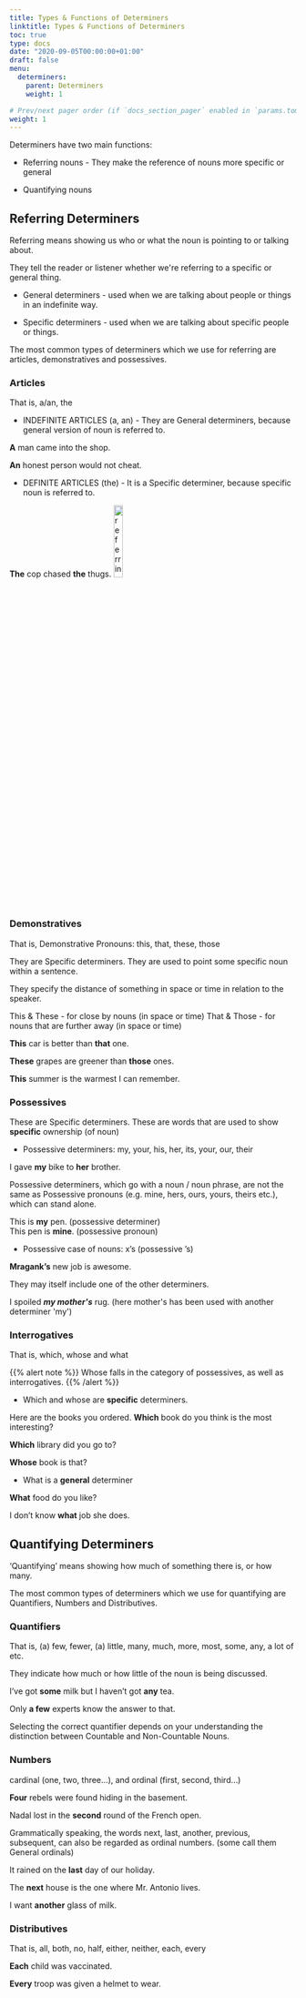 ```yaml
---
title: Types & Functions of Determiners
linktitle: Types & Functions of Determiners
toc: true
type: docs
date: "2020-09-05T00:00:00+01:00"
draft: false
menu:
  determiners:
    parent: Determiners
    weight: 1

# Prev/next pager order (if `docs_section_pager` enabled in `params.toml`)
weight: 1
---
```


Determiners have two main functions: 

* Referring nouns - They make the reference of nouns more specific or general 

* Quantifying nouns

## Referring Determiners

Referring means showing us who or what the noun is pointing to or talking about. 

They tell the reader or listener whether we're referring to a specific or general thing. 

* General determiners - used when we are talking about people or things in an indefinite way.

* Specific determiners - used when we are talking about specific people or things.

The most common types of determiners which we use for referring are articles, demonstratives and possessives.

### Articles

That is, a/an, the

* INDEFINITE ARTICLES (a, an) - They are General determiners, because general version of noun is referred to.

<b>A</b> man came into the shop.

<b>An</b> honest person would not cheat.

* DEFINITE ARTICLES (the) - It is a Specific determiner, because specific noun is referred to.

<b>The</b> cop chased <b>the</b> thugs.
<img src="../../../media/determiner/referring-determiner-the.png" alt="referring determiner the" style="width:18%;height:18%;">

### Demonstratives 

That is, Demonstrative Pronouns: this, that, these, those

They are Specific determiners. They are used to point some specific noun within a sentence. 

They specify the distance of something in space or time in relation to the speaker. 

This & These - for close by nouns (in space or time)
That & Those - for nouns that are further away (in space or time)

<b>This</b> car is better than <b>that</b> one.

<b>These</b> grapes are greener than <b>those</b> ones.

<b>This</b> summer is the warmest I can remember.

### Possessives

These are Specific determiners. These are words that are used to show <strong>specific</strong> ownership (of noun) 

* Possessive determiners: my, your, his, her, its, your, our, their

I gave <b>my</b> bike to <b>her</b> brother.

Possessive determiners, which go with a noun / noun phrase, are not the same as Possessive pronouns (e.g. mine, hers, ours, yours, theirs etc.), which can stand alone. 

This is <b>my</b> pen. (possessive determiner) <br>
This pen is <b>mine</b>. (possessive pronoun)

* Possessive case of nouns: x’s (possessive ’s)

<b>Mragank’s</b> new job is awesome.

They may itself include one of the other determiners.

I spoiled ***my mother's*** rug. (here mother's has been used with another determiner 'my')

### Interrogatives

That is, which, whose and what 

{{% alert note %}}
Whose falls in the category of possessives, as well as interrogatives. 
{{% /alert %}}

* Which and whose are <strong>specific</strong> determiners. 

Here are the books you ordered. <b>Which</b> book do you think is the most interesting?

<b>Which</b> library did you go to?

<b>Whose</b> book is that? 

* What is a <strong>general</strong> determiner

<b>What</b> food do you like?

I don’t know <b>what</b> job she does.

## Quantifying Determiners

‘Quantifying’ means showing how much of something there is, or how many.

The most common types of determiners which we use for quantifying are Quantifiers, Numbers and Distributives.

### Quantifiers

That is, (a) few, fewer, (a) little, many, much, more, most, some, any, a lot of etc.

They indicate how much or how little of the noun is being discussed.

I’ve got <b>some</b> milk but I haven’t got <b>any</b> tea.

Only <b>a few</b> experts know the answer to that.

Selecting the correct quantifier depends on your understanding the distinction between Countable and Non-Countable Nouns. 

### Numbers

cardinal (one, two, three…), and ordinal (first, second, third…)

<b>Four</b> rebels were found hiding in the basement.

Nadal lost in the <b>second</b> round of the French open.

Grammatically speaking, the words next, last, another, previous, subsequent, can also be regarded as ordinal numbers. (some call them General ordinals)

It rained on the <b>last</b> day of our holiday.

The <b>next</b> house is the one where Mr. Antonio lives.

I want <b>another</b> glass of milk.

### Distributives 

That is, all, both, no, half, either, neither, each, every

<b>Each</b> child was vaccinated.

<b>Every</b> troop was given a helmet to wear.

